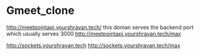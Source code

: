 # Gmeet_clone
http://meetpointapi.yourshravan.tech/ this doman serves the backend port which usually serves 3000
http://meetpointapi.yourshravan.tech/max



http://sockets.yourshravan.tech 
http://sockets.yourshravan.tech/max
